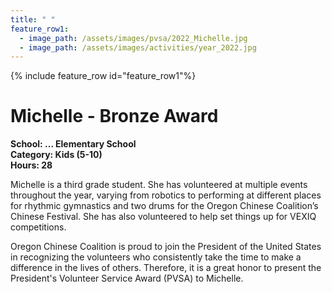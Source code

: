 ```yaml
---
title: " "
feature_row1:
  - image_path: /assets/images/pvsa/2022_Michelle.jpg
  - image_path: /assets/images/activities/year_2022.jpg
---
```


{% include feature_row id="feature_row1"%}

# Michelle - Bronze Award

**School: ... Elementary School**  
**Category: Kids (5-10)**  
**Hours: 28**  

Michelle is a third grade student. She has volunteered at multiple events throughout the year, varying from robotics to performing at different places for rhythmic gymnastics and two drums for the Oregon Chinese Coalition’s Chinese Festival. She has also volunteered to help set things up for VEXIQ competitions.

Oregon Chinese Coalition is proud to join the President of the United States in recognizing the volunteers who consistently take the time to make a difference in the lives of others. Therefore, it is a great honor to present the President's Volunteer Service Award (PVSA) to Michelle.
